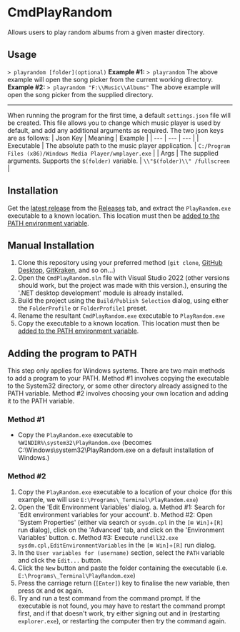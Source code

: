# CmdPlayRandom
Allows users to play random albums from a given master directory.

## Usage
`> playrandom [folder](optional)`
**Example #1:** `> playrandom`
The above example will open the song picker from the current working directory.
**Example #2:** `> playrandom "F:\\Music\\Albums"`
The above example will open the song picker from the supplied directory.

---
When running the program for the first time, a default `settings.json` file will be created. This file allows you to change which music player is used by default, and add any additional arguments as required. The two json keys are as follows:
| Json Key | Meaning | Example |
| --- | --- | --- |
| Executable | The absolute path to the music player application. | `C:/Program Files (x86)/Windows Media Player/wmplayer.exe` |
| Args | The supplied arguments. Supports the `$(folder)` variable. | `\\"$(folder)\\" /fullscreen` |

## Installation
Get the [latest release](../../../releases/tag/CmdPlayRandom/latest) from the [Releases](../../../releases) tab, and extract the `PlayRandom.exe` executable to a known location.
This location must then be [added to the PATH environment variable](adding-the-program-to-path).

## Manual Installation
1. Clone this repository using your preferred method (`git clone`, [GitHub Desktop](https://desktop.github.com/), [GitKraken](https://gitkraken.com/), and so on...)
2. Open the `CmdPlayRandom.sln` file with Visual Studio 2022 (other versions should work, but the project was made with this version.), ensuring the '.NET desktop development' module is already installed.
3. Build the project using the `Build/Publish Selection` dialog, using either the `FolderProfile` or `FolderProfile1` preset.
4. Rename the resultant `CmdPlayRandom.exe` executable to `PlayRandom.exe`
5. Copy the executable to a known location. This location must then be [added to the PATH environment variable](adding-the-program-to-path).

## Adding the program to PATH
This step only applies for Windows systems.
There are two main methods to add a program to your PATH. Method #1 involves copying the executable to the System32 directory, or some other directory already assigned to the PATH variable. Method #2 involves choosing your own location and adding it to the PATH variable.
### Method #1
- Copy the `PlayRandom.exe` executable to `%WINDIR%\system32\PlayRandom.exe` (becomes C:\Windows\system32\PlayRandom.exe on a default installation of Windows.)
### Method #2
1. Copy the `PlayRandom.exe` executable to a location of your choice (for this example, we will use `E:\Programs\_Terminal\PlayRandom.exe`)
2. Open the 'Edit Environment Variables' dialog.
	a. Method #1: Search for 'Edit environment variables for your account'.
	b. Method #2: Open 'System Properties' (either via search or `sysdm.cpl` in the `[⊞ Win]`+`[R]` run dialog), click on the 'Advanced' tab, and click on the 'Environment Variables' button.
	c. Method #3: Execute `rundll32.exe sysdm.cpl,EditEnvironmentVariables` in the `[⊞ Win]`+`[R]` run dialog.
3. In the `User variables for (username)` section, select the `PATH` variable and click the `Edit...` button.
4. Click the `New` button and paste the folder containing the executable (i.e. `E:\Programs\_Terminal\PlayRandom.exe`)
5. Press the carriage return (`[Enter]`) key to finalise the new variable, then press `OK` and `OK` again.
6. Try and run a test command from the command prompt. If the executable is not found, you may have to restart the command prompt first, and if that doesn't work, try either signing out and in (restarting `explorer.exe`), or restarting the computer then try the command again.
